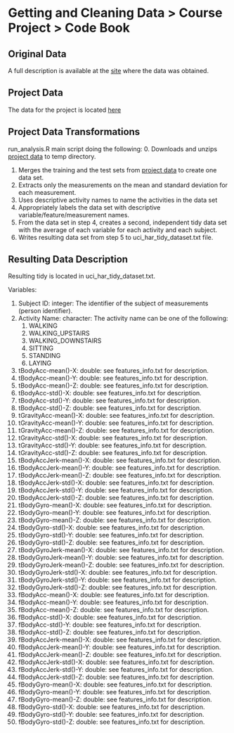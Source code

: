# Getting and Cleaning Data > Course Project > Code Book

## Original Data

A full description is available at the [site](http://archive.ics.uci.edu/ml/datasets/Human+Activity+Recognition+Using+Smartphones) where the data was obtained.

## Project Data

The data for the project is located [here](https://d396qusza40orc.cloudfront.net/getdata%2Fprojectfiles%2FUCI%20HAR%20Dataset.zip)

## Project Data Transformations

run_analysis.R main script doing the following:
0. Downloads and unzips [project data](https://d396qusza40orc.cloudfront.net/getdata%2Fprojectfiles%2FUCI%20HAR%20Dataset.zip) to temp directory.
1. Merges the training and the test sets from [project data](https://d396qusza40orc.cloudfront.net/getdata%2Fprojectfiles%2FUCI%20HAR%20Dataset.zip) to create one data set.
2. Extracts only the measurements on the mean and standard deviation for each measurement.
3. Uses descriptive activity names to name the activities in the data set
4. Appropriately labels the data set with descriptive variable/feature/measurement names. 
5. From the data set in step 4, creates a second, independent tidy data set with the average of each variable for each activity and each subject.
6. Writes resulting data set from step 5 to uci_har_tidy_dataset.txt file.

## Resulting Data Description

Resulting tidy is located in uci_har_tidy_dataset.txt.

Variables:

1. Subject ID: integer: The identifier of the subject of measurements (person identifier).
2. Activity Name: character: The activity name can be one of the following:
    1. WALKING
    2. WALKING_UPSTAIRS
    3. WALKING_DOWNSTAIRS
    4. SITTING
    5. STANDING
    6. LAYING
3. tBodyAcc-mean()-X: double: see features_info.txt for description.
4. tBodyAcc-mean()-Y: double: see features_info.txt for description.
5. tBodyAcc-mean()-Z: double: see features_info.txt for description.
6. tBodyAcc-std()-X: double: see features_info.txt for description.
7. tBodyAcc-std()-Y: double: see features_info.txt for description.
8. tBodyAcc-std()-Z: double: see features_info.txt for description.
9. tGravityAcc-mean()-X: double: see features_info.txt for description.
10. tGravityAcc-mean()-Y: double: see features_info.txt for description.
11. tGravityAcc-mean()-Z: double: see features_info.txt for description.
12. tGravityAcc-std()-X: double: see features_info.txt for description.
13. tGravityAcc-std()-Y: double: see features_info.txt for description.
14. tGravityAcc-std()-Z: double: see features_info.txt for description.
15. tBodyAccJerk-mean()-X: double: see features_info.txt for description.
16. tBodyAccJerk-mean()-Y: double: see features_info.txt for description.
17. tBodyAccJerk-mean()-Z: double: see features_info.txt for description.
18. tBodyAccJerk-std()-X: double: see features_info.txt for description.
19. tBodyAccJerk-std()-Y: double: see features_info.txt for description.
20. tBodyAccJerk-std()-Z: double: see features_info.txt for description.
21. tBodyGyro-mean()-X: double: see features_info.txt for description.
22. tBodyGyro-mean()-Y: double: see features_info.txt for description.
23. tBodyGyro-mean()-Z: double: see features_info.txt for description.
24. tBodyGyro-std()-X: double: see features_info.txt for description.
25. tBodyGyro-std()-Y: double: see features_info.txt for description.
26. tBodyGyro-std()-Z: double: see features_info.txt for description.
27. tBodyGyroJerk-mean()-X: double: see features_info.txt for description.
28. tBodyGyroJerk-mean()-Y: double: see features_info.txt for description.
29. tBodyGyroJerk-mean()-Z: double: see features_info.txt for description.
30. tBodyGyroJerk-std()-X: double: see features_info.txt for description.
31. tBodyGyroJerk-std()-Y: double: see features_info.txt for description.
32. tBodyGyroJerk-std()-Z: double: see features_info.txt for description.
33. fBodyAcc-mean()-X: double: see features_info.txt for description.
34. fBodyAcc-mean()-Y: double: see features_info.txt for description.
35. fBodyAcc-mean()-Z: double: see features_info.txt for description.
36. fBodyAcc-std()-X: double: see features_info.txt for description.
37. fBodyAcc-std()-Y: double: see features_info.txt for description.
38. fBodyAcc-std()-Z: double: see features_info.txt for description.
39. fBodyAccJerk-mean()-X: double: see features_info.txt for description.
40. fBodyAccJerk-mean()-Y: double: see features_info.txt for description.
41. fBodyAccJerk-mean()-Z: double: see features_info.txt for description.
42. fBodyAccJerk-std()-X: double: see features_info.txt for description.
43. fBodyAccJerk-std()-Y: double: see features_info.txt for description.
44. fBodyAccJerk-std()-Z: double: see features_info.txt for description.
45. fBodyGyro-mean()-X: double: see features_info.txt for description.
46. fBodyGyro-mean()-Y: double: see features_info.txt for description.
47. fBodyGyro-mean()-Z: double: see features_info.txt for description.
48. fBodyGyro-std()-X: double: see features_info.txt for description.
49. fBodyGyro-std()-Y: double: see features_info.txt for description.
50. fBodyGyro-std()-Z: double: see features_info.txt for description.
